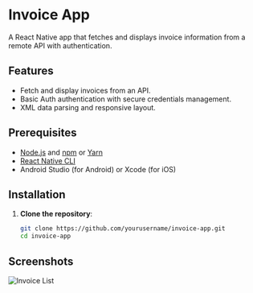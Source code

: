 # Invoice App

A React Native app that fetches and displays invoice information from a remote API with authentication.

## Features

- Fetch and display invoices from an API.
- Basic Auth authentication with secure credentials management.
- XML data parsing and responsive layout.

## Prerequisites

- [Node.js](https://nodejs.org/) and [npm](https://www.npmjs.com/) or [Yarn](https://yarnpkg.com/)
- [React Native CLI](https://reactnative.dev/docs/environment-setup)
- Android Studio (for Android) or Xcode (for iOS)

## Installation

1. **Clone the repository**:
   ```bash
   git clone https://github.com/yourusername/invoice-app.git
   cd invoice-app

## Screenshots

![Invoice List](C:\Users\Kalvis\Desktop\InvoiceApp.jpg)
